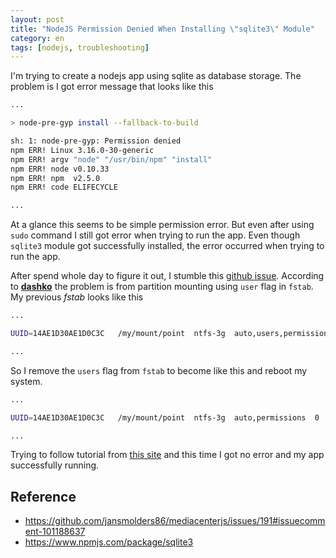 ```yaml
---
layout: post
title: "NodeJS Permission Denied When Installing \"sqlite3\" Module"
category: en
tags: [nodejs, troubleshooting]
---
```

I'm trying to create a nodejs app using sqlite as database storage. The problem is I got error message that looks like this

```bash
...

> node-pre-gyp install --fallback-to-build

sh: 1: node-pre-gyp: Permission denied
npm ERR! Linux 3.16.0-30-generic
npm ERR! argv "node" "/usr/bin/npm" "install"
npm ERR! node v0.10.33
npm ERR! npm  v2.5.0
npm ERR! code ELIFECYCLE

...
```

At a glance this seems to be simple permission error. But even after using `sudo` command I still got error when trying to run the app. Even though `sqlite3` module got successfully installed, the error occurred when trying to run the app.

After spend whole day to figure it out, I stumble this [github issue](https://github.com/jansmolders86/mediacenterjs/issues/191). According to [**dashko**](https://github.com/jansmolders86/mediacenterjs/issues/191#issuecomment-101188637) the problem is from partition mounting using `user` flag in `fstab`. My previous *fstab* looks like this

```bash
...

UUID=14AE1D30AE1D0C3C   /my/mount/point  ntfs-3g  auto,users,permissions  0  0

...
```

So I remove the `users` flag from `fstab` to become like this and reboot my system.

```bash
...

UUID=14AE1D30AE1D0C3C   /my/mount/point  ntfs-3g  auto,permissions  0  0

...
```

Trying to follow tutorial from [this site](https://www.npmjs.com/package/sqlite3) and this time I got no error and my app successfully running.

## Reference

- https://github.com/jansmolders86/mediacenterjs/issues/191#issuecomment-101188637
- https://www.npmjs.com/package/sqlite3
